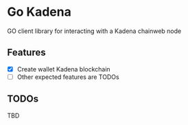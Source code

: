 # Go Kadena

GO client library for interacting with a Kadena chainweb node

## Features

- [x] Create wallet Kadena blockchain
- [ ] Other expected features are TODOs

## TODOs

TBD
